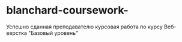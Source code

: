 # blanchard-coursework-
Успешно сданная преподавателю курсовая работа по курсу Веб-верстка "Базовый уровень"
